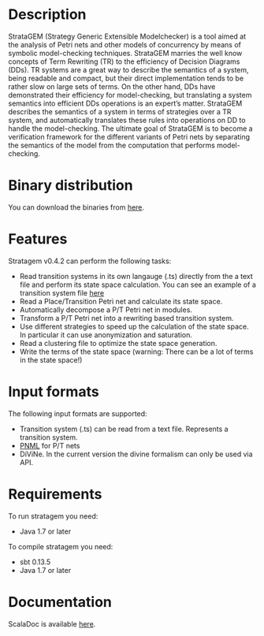 Description
===========

StrataGEM (Strategy Generic Extensible Modelchecker) is a tool aimed at the analysis of Petri nets and other models of concurrency by means of symbolic model-checking techniques. StrataGEM marries the well know concepts of Term Rewriting (TR) to the efficiency of Decision Diagrams (DDs). TR systems are a great way to describe the semantics of a system, being readable and compact, but their direct implementation tends to be rather slow on large sets of terms. On the other hand, DDs have demonstrated their efficiency for model-checking, but translating a system semantics into efficient DDs operations is an expert’s matter. StrataGEM describes the semantics of a system in terms of strategies over a TR system, and automatically translates these rules into operations on DD to handle the model-checking. The ultimate goal of StrataGEM is to become a verification framework for the different variants of Petri nets by separating the semantics of the model from the computation that performs model-checking.

Binary distribution
===================

You can download the binaries from [here](https://sourceforge.net/projects/stratagem-mc/).

Features
========

Stratagem v0.4.2 can perform the following tasks:

- Read transition systems in its own langauge (.ts) directly from the a text file and perform its state space calculation. You can see an example of a transition system file [here](https://github.com/mundacho/stratagem/blob/master/stratagem/resources/philo.ts)
- Read a Place/Transition Petri net and calculate its state space.
- Automatically decompose a P/T Petri net in modules.
- Transform a P/T Petri net into a rewriting based transition system.
- Use different strategies to speed up the calculation of the state space. In particular it can use anonymization and saturation.
- Read a clustering file to optimize the state space generation.
- Write the terms of the state space (warning: There can be a lot of terms in the state space!)

Input formats
=============

The following input formats are supported:

- Transition system (.ts) can be read from a text file. Represents a transition system.
- [PNML](http://www.pnml.org) for P/T nets
- DiViNe. In the current version the divine formalism can only be used via API.


Requirements
============

To run stratagem you need:

- Java 1.7 or later

To compile stratagem you need:

- sbt 0.13.5
- Java 1.7 or later

Documentation
=============

ScalaDoc is available [here](http://alpina.unige.ch/jenkins/job/stratagem/javadoc/?#package).
